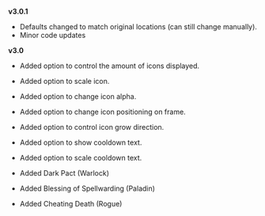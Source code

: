 **v3.0.1**

- Defaults changed to match original locations (can still change manually).
- Minor code updates

**v3.0**

- Added option to control the amount of icons displayed.
- Added option to scale icon.
- Added option to change icon alpha.
- Added option to change icon positioning on frame.
- Added option to control icon grow direction.
- Added option to show cooldown text.
- Added option to scale cooldown text.

- Added Dark Pact (Warlock)
- Added Blessing of Spellwarding (Paladin)
- Added Cheating Death (Rogue)
